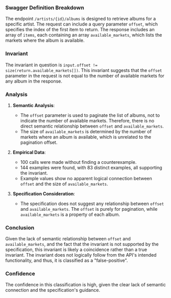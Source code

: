 ### Swagger Definition Breakdown

The endpoint `/artists/{id}/albums` is designed to retrieve albums for a specific artist. The request can include a query parameter `offset`, which specifies the index of the first item to return. The response includes an array of `items`, each containing an array `available_markets`, which lists the markets where the album is available.

### Invariant

The invariant in question is `input.offset != size(return.available_markets[])`. This invariant suggests that the `offset` parameter in the request is not equal to the number of available markets for any album in the response.

### Analysis

1. **Semantic Analysis**:
   - The `offset` parameter is used to paginate the list of albums, not to indicate the number of available markets. Therefore, there is no direct semantic relationship between `offset` and `available_markets`.
   - The size of `available_markets` is determined by the number of markets where an album is available, which is unrelated to the pagination offset.

2. **Empirical Data**:
   - 100 calls were made without finding a counterexample.
   - 144 examples were found, with 83 distinct examples, all supporting the invariant.
   - Example values show no apparent logical connection between `offset` and the size of `available_markets`.

3. **Specification Consideration**:
   - The specification does not suggest any relationship between `offset` and `available_markets`. The `offset` is purely for pagination, while `available_markets` is a property of each album.

### Conclusion

Given the lack of semantic relationship between `offset` and `available_markets`, and the fact that the invariant is not supported by the specification, this invariant is likely a coincidence rather than a true invariant. The invariant does not logically follow from the API's intended functionality, and thus, it is classified as a "false-positive".

### Confidence

The confidence in this classification is high, given the clear lack of semantic connection and the specification's guidance.
